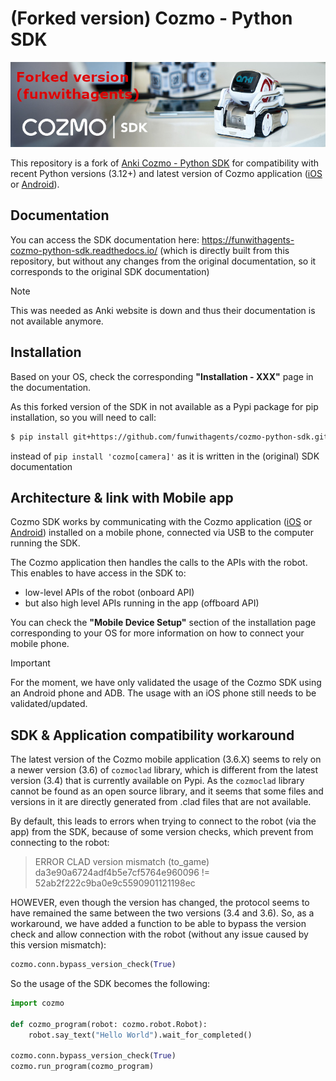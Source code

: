 # (Forked version) Cozmo - Python SDK

![Forked Cozmo Python SDK](docs/source/images/cozmo-sdk-img.jpg)

This repository is a fork of [Anki Cozmo - Python SDK](https://github.com/anki/cozmo-python-sdk) for compatibility with recent Python versions (3.12+) and latest version of Cozmo application ([iOS](https://apps.apple.com/fr/app/cozmo/id1154282030) or [Android](https://play.google.com/store/apps/details?id=com.digitaldreamlabs.cozmo2)).

## Documentation

You can access the SDK documentation here: https://funwithagents-cozmo-python-sdk.readthedocs.io/
(which is directly built from this repository, but without any changes from the original documentation, so it corresponds to the original SDK documentation)

> [!NOTE]
> This was needed as Anki website is down and thus their documentation is not available anymore.

## Installation

Based on your OS, check the corresponding **"Installation - XXX"** page in the documentation.

As this forked version of the SDK in not available as a Pypi package for pip installation, so you will need to call:

```sh
$ pip install git+https://github.com/funwithagents/cozmo-python-sdk.git
```
instead of `pip install 'cozmo[camera]'` as it is written in the (original) SDK documentation


## Architecture & link with Mobile app

Cozmo SDK works by communicating with the Cozmo application ([iOS](https://apps.apple.com/fr/app/cozmo/id1154282030) or [Android](https://play.google.com/store/apps/details?id=com.digitaldreamlabs.cozmo2)) installed on a mobile phone, connected via USB to the computer running the SDK.

The Cozmo application then handles the calls to the APIs with the robot. This enables to have access in the SDK to:
- low-level APIs of the robot (onboard API)
- but also high level APIs running in the app (offboard API)

You can check the **"Mobile Device Setup"** section of the installation page corresponding to your OS for more information on how to connect your mobile phone.

> [!IMPORTANT]
> For the moment, we have only validated the usage of the Cozmo SDK using an Android phone and ADB.
> The usage with an iOS phone still needs to be validated/updated.

## SDK & Application compatibility workaround

The latest version of the Cozmo mobile application (3.6.X) seems to rely on a newer version (3.6) of `cozmoclad` library, which is different from the latest version (3.4) that is currently available on Pypi.
As the `cozmoclad` library cannot be found as an open source library, and it seems that some files and versions in it are directly generated from .clad files that are not available.

By default, this leads to errors when trying to connect to the robot (via the app) from the SDK, because of some version checks, which prevent from connecting to the robot:
> ERROR CLAD version mismatch (to_game) da3e90a6724adf4b5e7cf5764e960096 != 52ab2f222c9ba0e9c5590901121198ec

HOWEVER, even though the version has changed, the protocol seems to have remained the same between the two versions (3.4 and 3.6). So, as a workaround, we have added a function to be able to bypass the version check and allow connection with the robot (without any issue caused by this version mismatch):
```Python
cozmo.conn.bypass_version_check(True)
```

So the usage of the SDK becomes the following:
```Python
import cozmo

def cozmo_program(robot: cozmo.robot.Robot):
    robot.say_text("Hello World").wait_for_completed()

cozmo.conn.bypass_version_check(True)
cozmo.run_program(cozmo_program)
```
